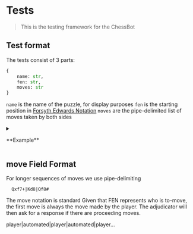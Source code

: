 # Tests

> This is the testing framework for the ChessBot

## Test format

The tests consist of 3 parts:

```python
{
    name: str,
    fen: str,
    moves: str
}
```

`name` is the name of the puzzle, for display purposes
`fen` is the starting position in [Forsyth Edwards Notation](https://en.wikipedia.org/wiki/Forsyth%E2%80%93Edwards_Notation)
`moves` are the pipe-delimited list of moves taken by both sides


<details>
  <summary><p>**Example**</p></summary>
    
    ```csv
    Simple promotion, 8/1P6/1k3K2/8/8/8/8/8 w - - 0 1, b8=Q+
    ```

</details>


## move Field Format

For longer sequences of moves we use pipe-delimiting

```csv
  Qxf7+|Kd8|Qf8#
```

The move notation is standard
Given that FEN represents who is to-move, the first move is always the move made by the player. The adjudicator will then ask for a response if there are proceeding moves.

player|automated|player|automated|player...
